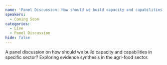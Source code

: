```yaml
---
name: 'Panel Discussion: How should we build capacity and capabilities in specific sector?...'
speakers:
  - Coming Soon
categories:
  - Live
  - Panel Discussion
hide: false
---
```


A panel discussion on how should we build capacity and capabilities in specific sector? Exploring evidence synthesis in the agri-food sector.